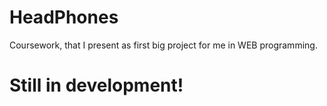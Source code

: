 # HeadPhones
Coursework, that I present as first big project for me in WEB programming.

# Still in development!
